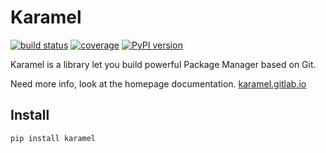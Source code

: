 # Karamel

[![build status](https://gitlab.com/karamel/karamel/badges/master/build.svg)](https://gitlab.com/karamel/karamel/commits/master)
[![coverage](https://gitlab.com/karamel/karamel/badges/master/coverage.svg?job=coverage)](https://karamel.gitlab.io/karamel/coverage)
[![PyPI version](https://badge.fury.io/py/karamel.svg)](https://badge.fury.io/py/karamel)

Karamel is a library let you build powerful Package Manager based on Git.

Need more info, look at the homepage documentation. [karamel.gitlab.io](http://karamel.gitlab.io/)

## Install

```
pip install karamel
```
